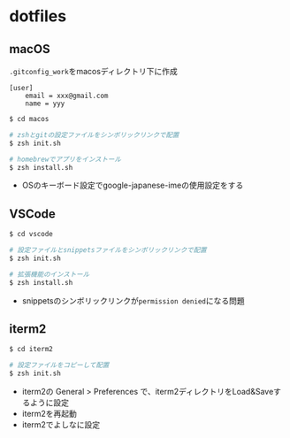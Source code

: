 # dotfiles

## macOS

`.gitconfig_work`をmacosディレクトリ下に作成

```
[user]
	email = xxx@gmail.com
	name = yyy
```

```zsh
$ cd macos

# zshとgitの設定ファイルをシンボリックリンクで配置
$ zsh init.sh

# homebrewでアプリをインストール
$ zsh install.sh
```

- OSのキーボード設定でgoogle-japanese-imeの使用設定をする

## VSCode

```zsh
$ cd vscode

# 設定ファイルとsnippetsファイルをシンボリックリンクで配置
$ zsh init.sh

# 拡張機能のインストール
$ zsh install.sh
```

- snippetsのシンボリックリンクが`permission denied`になる問題

## iterm2

```zsh
$ cd iterm2

# 設定ファイルをコピーして配置
$ zsh init.sh
```

- iterm2の General > Preferences で、iterm2ディレクトリをLoad&Saveするように設定
- iterm2を再起動
- iterm2でよしなに設定
